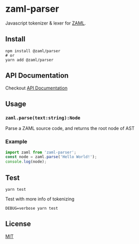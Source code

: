 # zaml-parser

Javascript tokenizer & lexer for [ZAML](https://github.com/nexushubs/zaml-lang).

## Install

```shell
npm install @zaml/parser
# or
yarn add @zaml/parser
```

## API Documentation

Checkout [API Documentation](./docs/README.md)

## Usage

### `zaml.parse(text:string):Node`

Parse a ZAML source code, and returns the root node of AST

### Example

```js
import zaml from 'zaml-parser';
const node = zaml.parse('Hello World!');
console.log(node);
```

## Test

```shell
yarn test
```

Test with more info of tokenizing

```shell
DEBUG=verbose yarn test
```

## License

[MIT](./LICENSE)
